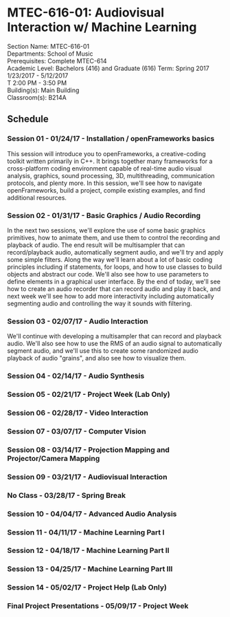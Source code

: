 # MTEC-616-01: Audiovisual Interaction w/ Machine Learning

Section Name: MTEC-616-01  
Departments: School of Music  
Prerequisites: Complete MTEC-614  
Academic Level: Bachelors (416) and Graduate (616)
Term: Spring 2017  
1/23/2017 - 5/12/2017  
T 2:00 PM - 3:50 PM  
Building(s): Main Building  
Classroom(s): B214A  

## Schedule

### Session 01 - 01/24/17 - Installation / openFrameworks basics

This session will introduce you to openFrameworks, a creative-coding toolkit written primarily in C++.  It brings together many frameworks for a cross-platform coding environment capable of real-time audio visual analysis, graphics, sound processing, 3D, multithreading, communication protocols, and plenty more.  In this session, we'll see how to navigate openFrameworks, build a project, compile existing examples, and find additional resources.

### Session 02 - 01/31/17 - Basic Graphics / Audio Recording

In the next two sessions, we'll explore the use of some basic graphics primitives, how to animate them, and use them to control the recording and playback of audio.  The end result will be multisampler that can record/playback audio, automatically segment audio, and we'll try and apply some simple filters.  Along the way we'll learn about a lot of basic coding principles including if statements, for loops, and how to use classes to build objects and abstract our code.  We'll also see how to use parameters to define elements in a graphical user interface.  By the end of today, we'll see how to create an audio recorder that can record audio and play it back, and next week we'll see how to add more interactivity including automatically segmenting audio and controlling the way it sounds with filtering.

### Session 03 - 02/07/17 - Audio Interaction

We'll continue with developing a multisampler that can record and playback audio.  We'll also see how to use the RMS of an audio signal to automatically segment audio, and we'll use this to create some randomized audio playback of audio "grains", and also see how to visualize them.

### Session 04 - 02/14/17 - Audio Synthesis
### Session 05 - 02/21/17 - Project Week (Lab Only)
### Session 06 - 02/28/17 - Video Interaction
### Session 07 - 03/07/17 - Computer Vision
### Session 08 - 03/14/17 - Projection Mapping and Projector/Camera Mapping
### Session 09 - 03/21/17 - Audiovisual Interaction
### No Class - 03/28/17 - Spring Break
### Session 10 - 04/04/17 - Advanced Audio Analysis
### Session 11 - 04/11/17 - Machine Learning Part I
### Session 12 - 04/18/17 - Machine Learning Part II
### Session 13 - 04/25/17 - Machine Learning Part III
### Session 14 - 05/02/17 - Project Help (Lab Only)
### Final Project Presentations - 05/09/17 - Project Week
